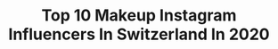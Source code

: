---
title: Top 10 Makeup Instagram Influencers In Switzerland In 2020
description: >-
  Find top makeup Instagram influencers in Switzerland in 2020. Most popular hashtags: #makeup #switzerland #beauty #ootd.
platform: Instagram
profiles:
  - username: "amorrealbeauty"
    fullname: >-
      Melanie ✨
    location: "Switzerland"
    followers: 4105
    engagement: 1368
    commentsToLikes: 0.309186
    id: ck5hfog4lyhj10i11067kqkhc
    verified: false
    hashtags: "#wirsindfauxmink, #makeuplover, #makeupart, #goldenhour"
  - username: "_marisaofficial_"
    fullname: >-
      Marisa Urbano☀️
    location: "Switzerland"
    followers: 17336
    engagement: 171
    commentsToLikes: 0.124136
    id: ck5znr6gjp03w0i141vfumzjo
    verified: false
    hashtags: "#bblogger, #photooftheday, #cino, #verlosung"
  - username: "wish.park"
    fullname: >-
      소원
    location: "Switzerland"
    followers: 8934
    engagement: 526
    commentsToLikes: 0.032071
    id: ck5hntlr8odad0i11z4ntm25w
    verified: false
    hashtags: "#906, #venezia, #k2, #jungfrau"
  - username: "makeupbyesra"
    fullname: >-
      Esra
    location: "Switzerland"
    followers: 39925
    engagement: 648
    commentsToLikes: 0.011677
    id: ck0u0kpr2u4wd0i197bh3agnx
    verified: false
    hashtags: "#flawlessdolls, #boybait, #dervish, #macloveme"
  - username: "rg_artmua"
    fullname: >-
      RG Art
    location: "Switzerland"
    followers: 4769
    engagement: 464
    commentsToLikes: 0.073318
    id: ck5hmlc6mm6330i116t5uyluv
    verified: false
    hashtags: "#weddingplanners, #bridestyle, #makeupartistla, #suisse"
  - username: "mirjana__mija"
    fullname: >-
      Mira-Mija
    location: "Switzerland"
    followers: 6123
    engagement: 1649
    commentsToLikes: 0.096152
    id: ck8td6up624t90j78jxw1bdqq
    verified: false
    hashtags: "#beuty, #likes, #selflove, #therubinrose"
  - username: "leiafardel"
    fullname: >-
      Leia Ursula Fardel
    location: "Switzerland"
    followers: 2205
    engagement: 3057
    commentsToLikes: 0.107978
    id: ck5bvtmnekdn00i11k5gujisq
    verified: false
    hashtags: "#valentinesday2019, #miss, #missteamcup, #freckles"
  - username: "elnaz_golrokh"
    fullname: >-
      Elnaz Golrokh
    location: "Switzerland"
    followers: 2560747
    engagement: 503
    commentsToLikes: 0.198859
    id: ck13b4zrxtpbn0i19x9uxf7q5
    verified: true
    hashtags: "#happynowruz, #lashlikeaboss, #stayhome, #afterthequarantine"
  - username: "coccoslife_"
    fullname: >-
      FASHION || TRAVEL || FITNESS
    location: "Switzerland"
    followers: 13948
    engagement: 1089
    commentsToLikes: 0.110879
    id: ck8t2u5wz0py50j78egbg8owv
    verified: false
    hashtags: "#hair, #selflove, #saturday, #follow"
  - username: "manuelkrasniqi"
    fullname: >-
      MANUEL KRASNIQI
    location: "Switzerland"
    followers: 7409
    engagement: 1647
    commentsToLikes: 0.043901
    id: ck8wghgayhdez0j78bt0kofkr
    verified: false
    hashtags: "#snipesknows, #stayhome, #lamborghini, #sound"
---